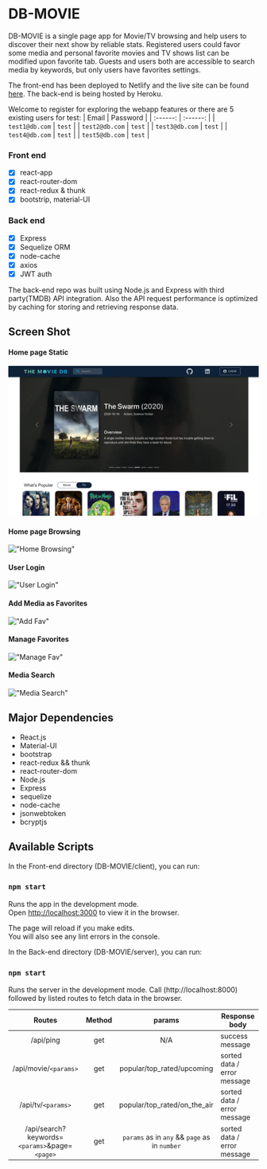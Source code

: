 # DB-MOVIE

DB-MOVIE is a single page app for Movie/TV browsing and help users to discover their next show by reliable stats. Registered users could favor some media and personal favorite movies and TV shows list can be modified upon favorite tab. Guests and users both are accessible to search media by keywords, but only users have favorites settings.

The front-end has been deployed to Netlify and the live site can be found [here](https://dbmovie-zxw.netlify.app/). The back-end is being hosted by Heroku.

Welcome to register for exploring the webapp features or there are 5 existing users for test:
| Email | Password |
| :------: | :------: |
| `test1@db.com` | `test` |
| `test2@db.com` | `test` |
| `test3@db.com` | `test` |
| `test4@db.com` | `test` |
| `test5@db.com` | `test` |

### Front end

- [x] react-app
- [x] react-router-dom
- [x] react-redux & thunk
- [x] bootstrip, material-UI

### Back end

- [x] Express
- [x] Sequelize ORM
- [x] node-cache
- [x] axios
- [x] JWT auth

The back-end repo was built using Node.js and Express with third party(TMDB) API integration. Also the API request performance is optimized by caching for storing and retrieving response data.
&nbsp;
&nbsp;

## Screen Shot

#### Home page Static

!["Home"](client/docs/screenshot_home_page_1.png)

#### Home page Browsing

!["Home Browsing"](client/docs/browsing.gif)

#### User Login

!["User Login"](client/docs/login.gif)

#### Add Media as Favorites

!["Add Fav"](client/docs/add_favorite.gif)

#### Manage Favorites

!["Manage Fav"](client/docs/manage_favorites.gif)

#### Media Search

!["Media Search"](client/docs/media_search.gif)

## Major Dependencies

- React.js
- Material-UI
- bootstrap
- react-redux && thunk
- react-router-dom
- Node.js
- Express
- sequelize
- node-cache
- jsonwebtoken
- bcryptjs

## Available Scripts

In the Front-end directory (DB-MOVIE/client), you can run:

### `npm start`

Runs the app in the development mode.<br>
Open [http://localhost:3000](http://localhost:3000) to view it in the browser.

The page will reload if you make edits.<br>
You will also see any lint errors in the console.

In the Back-end directory (DB-MOVIE/server), you can run:

### `npm start`

Runs the server in the development mode.
Call (http://localhost:8000) followed by listed routes to fetch data in the browser.

|                    Routes                     | Method |                    params                     | Response body               |
| :-------------------------------------------: | :----: | :-------------------------------------------: | --------------------------- |
|                   /api/ping                   |  get   |                      N/A                      | success message             |
|             /api/movie/`<params>`             |  get   |          popular/top_rated/upcoming           | sorted data / error message |
|              /api/tv/`<params>`               |  get   |         popular/top_rated/on_the_air          | sorted data / error message |
| /api/search?keywords=`<params>`&page=`<page>` |  get   | `params` as in `any` && `page` as in `number` | sorted data / error message |

